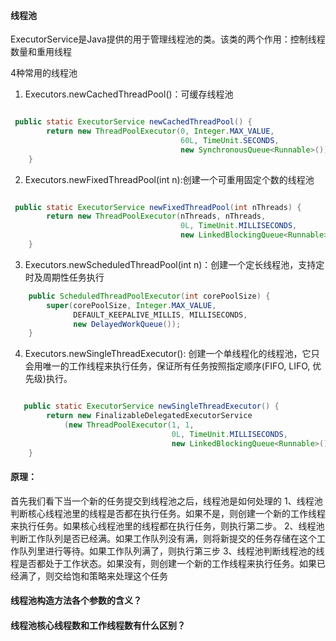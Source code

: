 
#### 线程池

ExecutorService是Java提供的用于管理线程池的类。该类的两个作用：控制线程数量和重用线程

4种常用的线程池
1. Executors.newCachedThreadPool()：可缓存线程池

```java

 public static ExecutorService newCachedThreadPool() {
        return new ThreadPoolExecutor(0, Integer.MAX_VALUE,
                                      60L, TimeUnit.SECONDS,
                                      new SynchronousQueue<Runnable>());
    }

```

2. Executors.newFixedThreadPool(int n):创建一个可重用固定个数的线程池

```java

 public static ExecutorService newFixedThreadPool(int nThreads) {
        return new ThreadPoolExecutor(nThreads, nThreads,
                                      0L, TimeUnit.MILLISECONDS,
                                      new LinkedBlockingQueue<Runnable>());
    }

```

3. Executors.newScheduledThreadPool(int n)：创建一个定长线程池，支持定时及周期性任务执行

```java
    public ScheduledThreadPoolExecutor(int corePoolSize) {
        super(corePoolSize, Integer.MAX_VALUE,
              DEFAULT_KEEPALIVE_MILLIS, MILLISECONDS,
              new DelayedWorkQueue());
    }

```

4. Executors.newSingleThreadExecutor(): 创建一个单线程化的线程池，它只会用唯一的工作线程来执行任务，保证所有任务按照指定顺序(FIFO, LIFO, 优先级)执行。


```java

   public static ExecutorService newSingleThreadExecutor() {
        return new FinalizableDelegatedExecutorService
            (new ThreadPoolExecutor(1, 1,
                                    0L, TimeUnit.MILLISECONDS,
                                    new LinkedBlockingQueue<Runnable>()));
    }

```

#### 原理：
首先我们看下当一个新的任务提交到线程池之后，线程池是如何处理的 
1、线程池判断核心线程池里的线程是否都在执行任务。如果不是，则创建一个新的工作线程来执行任务。如果核心线程池里的线程都在执行任务，则执行第二步。 
2、线程池判断工作队列是否已经满。如果工作队列没有满，则将新提交的任务存储在这个工作队列里进行等待。如果工作队列满了，则执行第三步 
3、线程池判断线程池的线程是否都处于工作状态。如果没有，则创建一个新的工作线程来执行任务。如果已经满了，则交给饱和策略来处理这个任务

#### 线程池构造方法各个参数的含义？


#### 线程池核心线程数和工作线程数有什么区别？